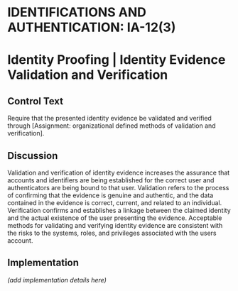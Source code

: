 # IDENTIFICATIONS AND AUTHENTICATION: IA-12(3)
# Identity Proofing | Identity Evidence Validation and Verification

## Control Text

Require that the presented identity evidence be validated and verified through [Assignment: organizational defined methods of validation and verification].

## Discussion

Validation and verification of identity evidence increases the assurance that accounts and identifiers are being established for the correct user and authenticators are being bound to that user. Validation refers to the process of confirming that the evidence is genuine and authentic, and the data contained in the evidence is correct, current, and related to an individual. Verification confirms and establishes a linkage between the claimed identity and the actual existence of the user presenting the evidence. Acceptable methods for validating and verifying identity evidence are consistent with the risks to the systems, roles, and privileges associated with the users account.

## Implementation

_(add implementation details here)_